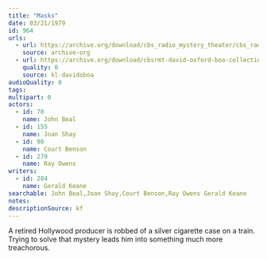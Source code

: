 ```yaml
---
title: "Masks"
date: 03/21/1979
id: 964
urls: 
  - url: https://archive.org/download/cbs_radio_mystery_theater/cbs_radio_mystery_theater-0951-1000.zip/cbs_radio_mystery_theater-0951-1000%2Fcbsrmt_0964_masks.mp3
    source: archive-org
  - url: https://archive.org/download/cbsrmt-david-oxford-boa-collection/CBSRMT-790321-0964-Masks-(128-48)_WBBM-JE-{BoA}.mp3
    quality: 0
    source: kl-davidoboa
audioQuality: 0
tags: 
multipart: 0
actors:  
  - id: 70
    name: John Beal  
  - id: 155
    name: Joan Shay  
  - id: 90
    name: Court Benson  
  - id: 279
    name: Ray Owens
writers:  
  - id: 284
    name: Gerald Keane
searchable: John Beal,Joan Shay,Court Benson,Ray Owens Gerald Keane
notes: 
descriptionSource: kf
---
```

A retired Hollywood producer is robbed of a silver cigarette case on a train. Trying to solve that mystery leads him into something much more treachorous.